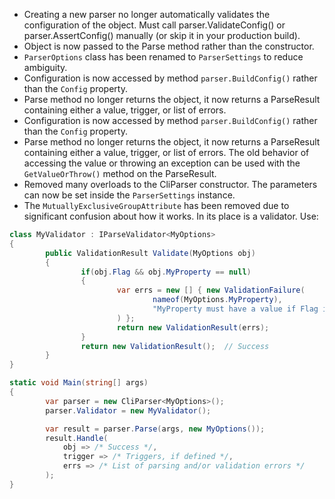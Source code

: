 * Creating a new parser no longer automatically validates the configuration of the object.
  Must call parser.ValidateConfig() or parser.AssertConfig() manually (or skip it in your production build).
* Object is now passed to the Parse method rather than the constructor.
* `ParserOptions` class has been renamed to `ParserSettings` to reduce ambiguity.
* Configuration is now accessed by method `parser.BuildConfig()` rather than the `Config` property.
* Parse method no longer returns the object, it now returns a ParseResult containing either
	a value, trigger, or list of errors.
* Configuration is now accessed by method `parser.BuildConfig()` rather than the `Config` property.
* Parse method no longer returns the object, it now returns a ParseResult containing either
	a value, trigger, or list of errors. The old behavior of accessing the value or throwing an exception
	can be used with the `GetValueOrThrow()` method on the ParseResult.
* Removed many overloads to the CliParser constructor. The parameters can now be set inside the `ParserSettings` instance.
* The `MutuallyExclusiveGroupAttribute` has been removed due to significant confusion about how it works.
	In its place is a validator. Use:

```csharp
class MyValidator : IParseValidator<MyOptions>
{
		public ValidationResult Validate(MyOptions obj)
		{
				if(obj.Flag && obj.MyProperty == null)
				{
						var errs = new [] { new ValidationFailure(
								nameof(MyOptions.MyProperty),
								"MyProperty must have a value if Flag is set."
						) };
						return new ValidationResult(errs);
				}
				return new ValidationResult();  // Success
		}
}

static void Main(string[] args)
{
		var parser = new CliParser<MyOptions>();
		parser.Validator = new MyValidator();

		var result = parser.Parse(args, new MyOptions());
		result.Handle(
			obj => /* Success */,
			trigger => /* Triggers, if defined */,
			errs => /* List of parsing and/or validation errors */
		);
}
```